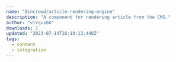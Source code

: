 ```yaml
---
name: "@incrowd/article-rendering-engine"
description: "A component for rendering article from the CMS."
author: "virgus66"
downloads: 1
updated: "2023-07-14T16:19:13.448Z"
tags: 
  - content
  - integration
---
```

